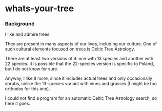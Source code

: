 # whats-your-tree

### Background

I like and admire trees. 

They are present in many aspects of our lives, including our culture.
One of such cultural elements focused on trees is Celtic Tree Astrology. 

There are at least two versions of it: one with 13 species and another with 22 species.
It is possible that the 22-species version is specific to Poland, but I do not know for sure.

Anyway, I like it more, since it includes actual trees and only occasionally shrubs, 
unlike the 13-species variant with vines and grasses (I might be too orthodox for this one).

I could not find a program for an automatic Celtic Tree Astrology search, so here it goes.
